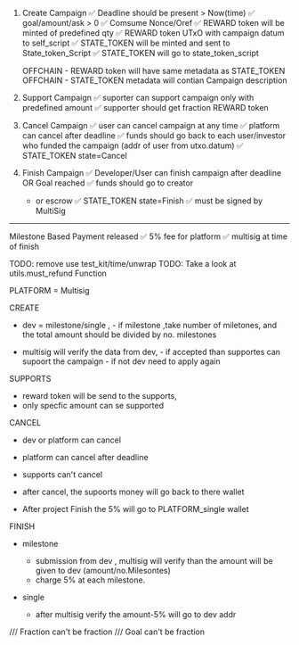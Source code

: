 1. Create Campaign
   ✅ Deadline should be present > Now(time)
   ✅ goal/amount/ask > 0
   ✅ Comsume Nonce/Oref
   ✅ REWARD token will be minted of predefined qty
   ✅ REWARD token UTxO with campaign datum to self_script
   ✅ STATE_TOKEN will be minted and sent to State_token_Script
   ✅ STATE_TOKEN will go to state_token_script

   OFFCHAIN - REWARD token will have same metadata as STATE_TOKEN
   OFFCHAIN - STATE_TOKEN metadata will contian Campaign description

2. Support Campaign
   ✅ suporter can support campaign only with predefined amount
   ✅ supporter should get fraction REWARD token

3. Cancel Campaign
   ✅ user can cancel campaign at any time
   ✅ platform can cancel after deadline
   ✅ funds should go back to each user/investor who funded the campaign (addr of user from utxo.datum)
   ✅ STATE_TOKEN state=Cancel

4. Finish Campaign
   ✅ Developer/User can finish campaign after deadline OR Goal reached
   ✅ funds should go to creator
   - or escrow
     ✅ STATE_TOKEN state=Finish
     ✅ must be signed by MultiSig

---

Milestone Based Payment released
✅ 5% fee for platform
✅ multisig at time of finish

TODO: remove use test_kit/time/unwrap
TODO: Take a look at utils.must_refund Function

PLATFORM = Multisig

CREATE

- dev = milestone/single , - if milestone ,take number of miletones, and the total amount should be divided by no. milestones

- multisig will verify the data from dev, - if accepted than supportes can supoort the campaign - if not dev need to apply again

SUPPORTS

- reward token will be send to the supports,
- only specfic amount can se supported

CANCEL

- dev or platform can cancel
- platform can cancel after deadline
- supports can't cancel
- after cancel, the supoorts money will go back to there wallet

- After project Finish the 5% will go to PLATFORM_single wallet

FINISH

- milestone

  - submission from dev , multisig will verify than the amount will be given to dev (amount/no.Milesontes)
  - charge 5% at each milestone.

- single
  - after multisig verify the amount-5% will go to dev addr

/// Fraction can't be fraction
/// Goal can't be fraction

 <!-- supoort fucn updated  -->
<!-- need to ccrate campaign ,
check supoort cmapaign is wokringor not -->
